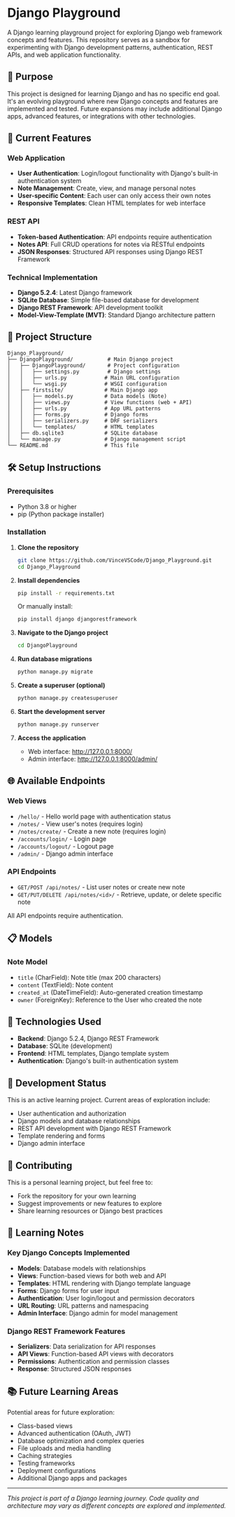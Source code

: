 # Django Playground

A Django learning playground project for exploring Django web framework concepts and features. This repository serves as a sandbox for experimenting with Django development patterns, authentication, REST APIs, and web application functionality.

## 🎯 Purpose

This project is designed for learning Django and has no specific end goal. It's an evolving playground where new Django concepts and features are implemented and tested. Future expansions may include additional Django apps, advanced features, or integrations with other technologies.

## 🚀 Current Features

### Web Application
- **User Authentication**: Login/logout functionality with Django's built-in authentication system
- **Note Management**: Create, view, and manage personal notes
- **User-specific Content**: Each user can only access their own notes
- **Responsive Templates**: Clean HTML templates for web interface

### REST API
- **Token-based Authentication**: API endpoints require authentication
- **Notes API**: Full CRUD operations for notes via RESTful endpoints
- **JSON Responses**: Structured API responses using Django REST Framework

### Technical Implementation
- **Django 5.2.4**: Latest Django framework
- **SQLite Database**: Simple file-based database for development
- **Django REST Framework**: API development toolkit
- **Model-View-Template (MVT)**: Standard Django architecture pattern

## 📁 Project Structure

```
Django_Playground/
├── DjangoPlayground/           # Main Django project
│   ├── DjangoPlayground/       # Project configuration
│   │   ├── settings.py         # Django settings
│   │   ├── urls.py            # Main URL configuration
│   │   └── wsgi.py            # WSGI configuration
│   ├── firstsite/             # Main Django app
│   │   ├── models.py          # Data models (Note)
│   │   ├── views.py           # View functions (web + API)
│   │   ├── urls.py            # App URL patterns
│   │   ├── forms.py           # Django forms
│   │   ├── serializers.py     # DRF serializers
│   │   └── templates/         # HTML templates
│   ├── db.sqlite3             # SQLite database
│   └── manage.py              # Django management script
└── README.md                  # This file
```

## 🛠️ Setup Instructions

### Prerequisites
- Python 3.8 or higher
- pip (Python package installer)

### Installation

1. **Clone the repository**
   ```bash
   git clone https://github.com/VinceVSCode/Django_Playground.git
   cd Django_Playground
   ```

2. **Install dependencies**
   ```bash
   pip install -r requirements.txt
   ```
   
   Or manually install:
   ```bash
   pip install django djangorestframework
   ```

3. **Navigate to the Django project**
   ```bash
   cd DjangoPlayground
   ```

4. **Run database migrations**
   ```bash
   python manage.py migrate
   ```

5. **Create a superuser (optional)**
   ```bash
   python manage.py createsuperuser
   ```

6. **Start the development server**
   ```bash
   python manage.py runserver
   ```

7. **Access the application**
   - Web interface: http://127.0.0.1:8000/
   - Admin interface: http://127.0.0.1:8000/admin/

## 🌐 Available Endpoints

### Web Views
- `/hello/` - Hello world page with authentication status
- `/notes/` - View user's notes (requires login)
- `/notes/create/` - Create a new note (requires login)
- `/accounts/login/` - Login page
- `/accounts/logout/` - Logout page
- `/admin/` - Django admin interface

### API Endpoints
- `GET/POST /api/notes/` - List user notes or create new note
- `GET/PUT/DELETE /api/notes/<id>/` - Retrieve, update, or delete specific note

All API endpoints require authentication.

## 📋 Models

### Note Model
- `title` (CharField): Note title (max 200 characters)
- `content` (TextField): Note content
- `created_at` (DateTimeField): Auto-generated creation timestamp
- `owner` (ForeignKey): Reference to the User who created the note

## 🔧 Technologies Used

- **Backend**: Django 5.2.4, Django REST Framework
- **Database**: SQLite (development)
- **Frontend**: HTML templates, Django template system
- **Authentication**: Django's built-in authentication system

## 🚧 Development Status

This is an active learning project. Current areas of exploration include:
- User authentication and authorization
- Django models and database relationships
- REST API development with Django REST Framework
- Template rendering and forms
- Django admin interface

## 🤝 Contributing

This is a personal learning project, but feel free to:
- Fork the repository for your own learning
- Suggest improvements or new features to explore
- Share learning resources or Django best practices

## 📝 Learning Notes

### Key Django Concepts Implemented
- **Models**: Database models with relationships
- **Views**: Function-based views for both web and API
- **Templates**: HTML rendering with Django template language
- **Forms**: Django forms for user input
- **Authentication**: User login/logout and permission decorators
- **URL Routing**: URL patterns and namespacing
- **Admin Interface**: Django admin for model management

### Django REST Framework Features
- **Serializers**: Data serialization for API responses
- **API Views**: Function-based API views with decorators
- **Permissions**: Authentication and permission classes
- **Response**: Structured JSON responses

## 📚 Future Learning Areas

Potential areas for future exploration:
- Class-based views
- Advanced authentication (OAuth, JWT)
- Database optimization and complex queries
- File uploads and media handling
- Caching strategies
- Testing frameworks
- Deployment configurations
- Additional Django apps and packages

---

*This project is part of a Django learning journey. Code quality and architecture may vary as different concepts are explored and implemented.*